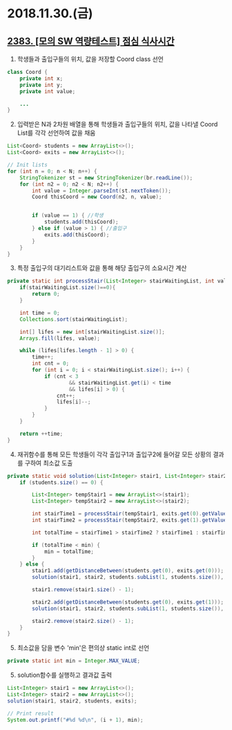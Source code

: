 # 2018.11.30.(금)
## [2383. [모의 SW 역량테스트] 점심 식사시간](https://swexpertacademy.com/main/code/problem/problemDetail.do?contestProbId=AV5-BEE6AK0DFAVl&)

1. 학생들과 출입구들의 위치, 값을 저장할 Coord class 선언
```java
class Coord {
    private int x;
    private int y;
    private int value;

    ...
}
```
2. 입력받은 N과 2차원 배열을 통해 학생들과 출입구들의 위치, 값을 나타낼 Coord List를 각각 선언하여 값을 채움
```java
List<Coord> students = new ArrayList<>();
List<Coord> exits = new ArrayList<>();

// Init lists
for (int n = 0; n < N; n++) {
    StringTokenizer st = new StringTokenizer(br.readLine());
    for (int n2 = 0; n2 < N; n2++) {
        int value = Integer.parseInt(st.nextToken());
        Coord thisCoord = new Coord(n2, n, value);


        if (value == 1) { //학생
            students.add(thisCoord);
        } else if (value > 1) { //출입구
            exits.add(thisCoord);
        }
    }
}
```
3. 특정 출입구의 대기리스트와 값을 통해 해당 출입구의 소요시간 계산
```java
private static int processStair(List<Integer> stairWaitingList, int value) {
    if(stairWaitingList.size()==0){
        return 0;
    }

    int time = 0;
    Collections.sort(stairWaitingList);

    int[] lifes = new int[stairWaitingList.size()];
    Arrays.fill(lifes, value);

    while (lifes[lifes.length - 1] > 0) {
        time++;
        int cnt = 0;
        for (int i = 0; i < stairWaitingList.size(); i++) {
            if (cnt < 3
                    && stairWaitingList.get(i) < time
                    && lifes[i] > 0) {
                cnt++;
                lifes[i]--;
            }
        }
    }

    return ++time;
}
```

4. 재귀함수를 통해 모든 학생들이 각각 출입구1과 출입구2에 들어갈 모든 상황의 결과를 구하여 최소값 도출
```java
private static void solution(List<Integer> stair1, List<Integer> stair2, List<Coord> students, List<Coord> exits) {
    if (students.size() == 0) {

        List<Integer> tempStair1 = new ArrayList<>(stair1);
        List<Integer> tempStair2 = new ArrayList<>(stair2);

        int stairTime1 = processStair(tempStair1, exits.get(0).getValue());
        int stairTime2 = processStair(tempStair2, exits.get(1).getValue());

        int totalTime = stairTime1 > stairTime2 ? stairTime1 : stairTime2;

        if (totalTime < min) {
            min = totalTime;
        }
    } else {
        stair1.add(getDistanceBetween(students.get(0), exits.get(0)));
        solution(stair1, stair2, students.subList(1, students.size()), exits);

        stair1.remove(stair1.size() - 1);

        stair2.add(getDistanceBetween(students.get(0), exits.get(1)));
        solution(stair1, stair2, students.subList(1, students.size()), exits);

        stair2.remove(stair2.size() - 1);
    }
}
```
5. 최소값을 담을 변수 'min'은 편의상 static int로 선언
```java
private static int min = Integer.MAX_VALUE;
```
5. solution함수를 실행하고 결과값 출력
```java
List<Integer> stair1 = new ArrayList<>();
List<Integer> stair2 = new ArrayList<>();
solution(stair1, stair2, students, exits);

// Print result
System.out.printf("#%d %d\n", (i + 1), min);
```
